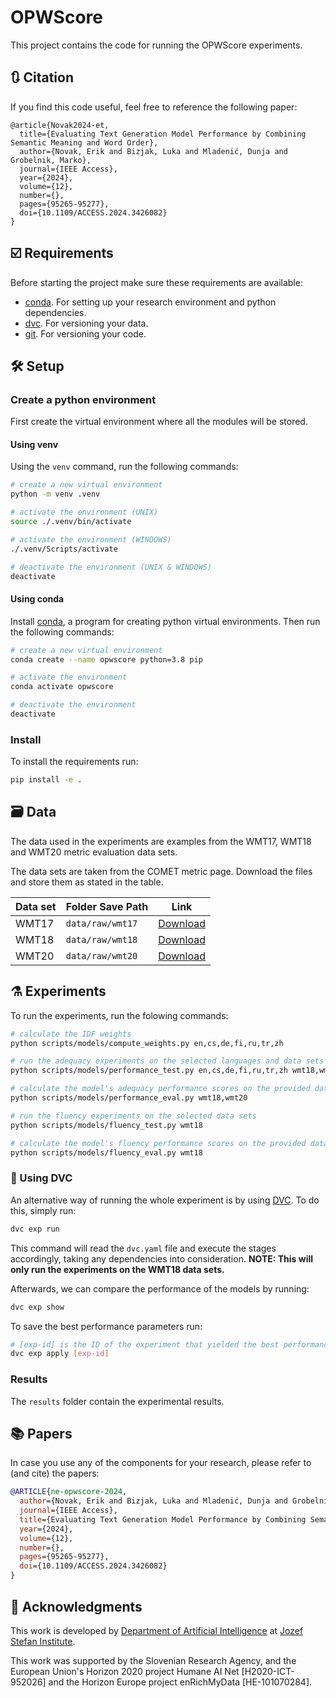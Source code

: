 # OPWScore

This project contains the code for running the OPWScore experiments.

## 🔃 Citation

If you find this code useful, feel free to reference the following paper:

```
@article{Novak2024-et,
  title={Evaluating Text Generation Model Performance by Combining Semantic Meaning and Word Order}, 
  author={Novak, Erik and Bizjak, Luka and Mladenić, Dunja and Grobelnik, Marko},
  journal={IEEE Access},
  year={2024},
  volume={12},
  number={},
  pages={95265-95277},
  doi={10.1109/ACCESS.2024.3426082}
}
```

## ☑️ Requirements

Before starting the project make sure these requirements are available:

- [conda][conda]. For setting up your research environment and python dependencies.
- [dvc][dvc]. For versioning your data.
- [git][git]. For versioning your code.

## 🛠️ Setup

### Create a python environment

First create the virtual environment where all the modules will be stored.

#### Using venv

Using the `venv` command, run the following commands:

```bash
# create a new virtual environment
python -m venv .venv

# activate the environment (UNIX)
source ./.venv/bin/activate

# activate the environment (WINDOWS)
./.venv/Scripts/activate

# deactivate the environment (UNIX & WINDOWS)
deactivate
```

#### Using conda

Install [conda][conda], a program for creating python virtual environments. Then run the following commands:

```bash
# create a new virtual environment
conda create --name opwscore python=3.8 pip

# activate the environment
conda activate opwscore

# deactivate the environment
deactivate
```

### Install

To install the requirements run:

```bash
pip install -e .
```

## 🗃️ Data

The data used in the experiments are examples from the WMT17, WMT18 and WMT20
metric evaluation data sets.

The data sets are taken from the COMET metric page. Download the files and store them as stated in the table.

| Data set | Folder Save Path | Link                                                                                                 |
| -------- | ---------------- | ---------------------------------------------------------------------------------------------------- |
| WMT17    | `data/raw/wmt17` | [Download](https://unbabel-experimental-data-sets.s3.eu-west-1.amazonaws.com/wmt/2017-da.csv.tar.gz) |
| WMT18    | `data/raw/wmt18` | [Download](https://unbabel-experimental-data-sets.s3.eu-west-1.amazonaws.com/wmt/2018-da.csv.tar.gz) |
| WMT20    | `data/raw/wmt20` | [Download](https://unbabel-experimental-data-sets.s3.eu-west-1.amazonaws.com/wmt/2020-da.csv.tar.gz) |

## ⚗️ Experiments

To run the experiments, run the folowing commands:

```bash
# calculate the IDF weights
python scripts/models/compute_weights.py en,cs,de,fi,ru,tr,zh

# run the adequacy experiments on the selected languages and data sets
python scripts/models/performance_test.py en,cs,de,fi,ru,tr,zh wmt18,wmt20

# calculate the model's adequacy performance scores on the provided data sets
python scripts/models/performance_eval.py wmt18,wmt20

# run the fluency experiments on the selected data sets
python scripts/models/fluency_test.py wmt18

# calculate the model's fluency performance scores on the provided data sets
python scripts/models/fluency_eval.py wmt18
```

### 🦉 Using DVC

An alternative way of running the whole experiment is by using [DVC][dvc]. To do this,
simply run:

```bash
dvc exp run
```

This command will read the `dvc.yaml` file and execute the stages accordingly, taking
any dependencies into consideration. **NOTE: This will only run the experiments on the WMT18 data sets.**

Afterwards, we can compare the performance of the models by running:

```bash
dvc exp show
```

To save the best performance parameters run:

```bash
# [exp-id] is the ID of the experiment that yielded the best performance
dvc exp apply [exp-id]
```

### Results

The `results` folder contain the experimental results.

## 📚 Papers

In case you use any of the components for your research, please refer to
(and cite) the papers:

```bib
@ARTICLE{ne-opwscore-2024,
  author={Novak, Erik and Bizjak, Luka and Mladenić, Dunja and Grobelnik, Marko},
  journal={IEEE Access}, 
  title={Evaluating Text Generation Model Performance by Combining Semantic Meaning and Word Order}, 
  year={2024},
  volume={12},
  number={},
  pages={95265-95277},
  doi={10.1109/ACCESS.2024.3426082}
}
```

## 📣 Acknowledgments

This work is developed by [Department of Artificial Intelligence][ailab] at [Jozef Stefan Institute][ijs].

This work was supported by the Slovenian Research Agency, and the European Union's Horizon 2020 project Humane AI Net [H2020-ICT-952026] and the Horizon Europe project enRichMyData [HE-101070284].

[python]: https://www.python.org/
[conda]: https://www.anaconda.com/
[git]: https://git-scm.com/
[dvc]: https://dvc.org/
[ailab]: http://ailab.ijs.si/
[ijs]: https://www.ijs.si/
